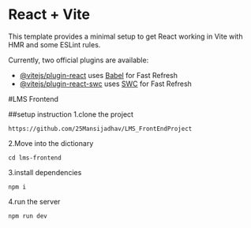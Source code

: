 # React + Vite

This template provides a minimal setup to get React working in Vite with HMR and some ESLint rules.

Currently, two official plugins are available:

- [@vitejs/plugin-react](https://github.com/vitejs/vite-plugin-react/blob/main/packages/plugin-react/README.md) uses [Babel](https://babeljs.io/) for Fast Refresh
- [@vitejs/plugin-react-swc](https://github.com/vitejs/vite-plugin-react-swc) uses [SWC](https://swc.rs/) for Fast Refresh


#LMS Frontend

##setup instruction
1.clone the project
````````````
https://github.com/25Mansijadhav/LMS_FrontEndProject
````````````
2.Move into the dictionary
`````````
cd lms-frontend
```````````

3.install dependencies
`````````````
npm i
`````````````

4.run the server
``````````````
npm run dev
```````````````````